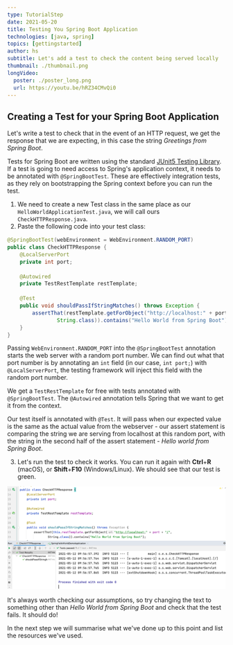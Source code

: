 ```yaml
---
type: TutorialStep
date: 2021-05-20
title: Testing You Spring Boot Application
technologies: [java, spring]
topics: [gettingstarted]
author: hs
subtitle: Let's add a test to check the content being served locally
thumbnail: ./thumbnail.png
longVideo:
  poster: ./poster_long.png
  url: https://youtu.be/hRZ34CMvQi0
---
```


## Creating a Test for your Spring Boot Application
Let's write a test to check that in the event of an HTTP request, we get the response that we are expecting, in this case the string _Greetings from Spring Boot_.

Tests for Spring Boot are written using the standard [JUnit5 Testing Library](https://junit.org/junit5/docs/current/user-guide/). If a test is going to need access to Spring's application context, it needs to be annotated with `@SpringBootTest`. These are effectively integration tests, as they rely on bootstrapping the Spring context before you can run the test.

1) We need to create a new Test class in the same place as our `HelloWorldApplicationTest.java`, we will call ours `CheckHTTPResponse.java`.
2) Paste the following code into your test class:
```java
@SpringBootTest(webEnvironment = WebEnvironment.RANDOM_PORT)
public class CheckHTTPResponse {
    @LocalServerPort
    private int port;

    @Autowired
    private TestRestTemplate restTemplate;

    @Test
    public void shouldPassIfStringMatches() throws Exception {
        assertThat(restTemplate.getForObject("http://localhost:" + port + "/",
                String.class)).contains("Hello World from Spring Boot");
    }
}
```
Passing `WebEnvironment.RANDOM_PORT` into the `@SpringBootTest` annotation starts the web server with a random port number. We can find out what that port number is by annotating an `int` field (in our case, `int port;`) with `@LocalServerPort`, the testing framework will inject this field with the random port number.  

We get a `TestRestTemplate` for free with tests annotated with `@SpringBootTest`. The `@Autowired` annotation tells Spring that we want to get it from the context. 

Our test itself is annotated with `@Test`. It will pass when our expected value is the same as the actual value from the webserver - our assert statement is comparing the string we are serving from localhost at this random port, with the string in the second half of the assert statement - _Hello world from Spring Boot_.

3) Let's run the test to check it works. You can run it again with **Ctrl**+**R** (macOS), or **Shift**+**F10** (Windows/Linux). We should see that our test is green. 
   
![Passing HTTP test](passing-http-test.png)

It's always worth checking our assumptions, so try changing the text to something other than _Hello World from Spring Boot_ and check that the test fails. It should do!

In the next step we will summarise what we've done up to this point and list the resources we've used. 